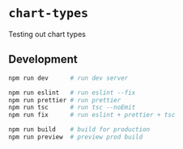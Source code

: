 # `chart-types`

Testing out chart types

## Development

```sh
npm run dev      # run dev server

npm run eslint   # run eslint --fix
npm run prettier # run prettier
npm run tsc      # run tsc --noEmit
npm run fix      # run eslint + prettier + tsc

npm run build    # build for production
npm run preview  # preview prod build
```
